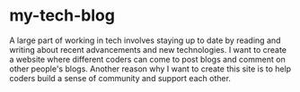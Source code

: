 # my-tech-blog

A large part of working in tech involves staying up to date by reading and writing about recent advancements and new technologies. 
I want to create a website where different coders can come to post blogs and comment on other people's blogs. 
Another reason why I want to create this site is to help coders build a sense of community and support each other.
